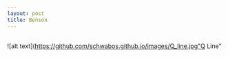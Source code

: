 ```yaml
---
layout: post
title: Benson
---
```

##




![alt text](https://github.com/schwabos.github.io/images/Q_line.jpg"Q Line"
